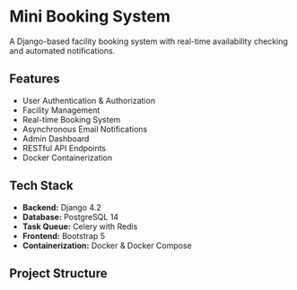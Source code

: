 # Mini Booking System

A Django-based facility booking system with real-time availability checking and automated notifications.

## Features

- User Authentication & Authorization
- Facility Management
- Real-time Booking System
- Asynchronous Email Notifications
- Admin Dashboard
- RESTful API Endpoints
- Docker Containerization

## Tech Stack

- **Backend:** Django 4.2
- **Database:** PostgreSQL 14
- **Task Queue:** Celery with Redis
- **Frontend:** Bootstrap 5
- **Containerization:** Docker & Docker Compose

## Project Structure 